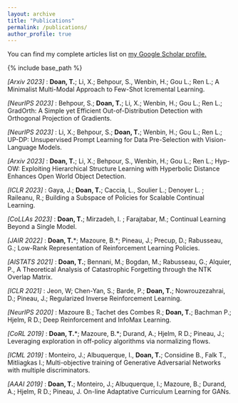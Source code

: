 ```yaml
---
layout: archive
title: "Publications"
permalink: /publications/
author_profile: true
---
```



You can find my complete articles list on <u><a href="https://scholar.google.ca/citations?user=UYO_Vj4AAAAJ&hl=en">my Google Scholar profile</a>.</u>

{% include base_path %}

_[Arxiv 2023]_ :  **Doan, T.**; Li, X.;  Behpour, S., Wenbin, H.; Gou L.; Ren L.; A Minimalist Multi-Modal Approach to Few-Shot Icremental Learning. 

_[NeurIPS 2023]_ : Behpour, S.; **Doan, T.**; Li, X.;  Wenbin, H.; Gou L.; Ren L.; GradOrth: A Simple yet Efficient Out-of-Distribution Detection with Orthogonal Projection of Gradients. 

_[NeurIPS 2023]_ : Li, X.; Behpour, S.; **Doan, T.**; Wenbin, H.; Gou L.; Ren L.; UP-DP: Unsupervised Prompt Learning for Data Pre-Selection with Vision-Language Models. 

_[Arxiv 2023]_ : **Doan, T.**; Li, X.;  Behpour, S., Wenbin, H.; Gou L.; Ren L.; Hyp-OW: Exploiting Hierarchical Structure Learning with Hyperbolic Distance Enhances Open World Object Detection.

_[ICLR 2023]_ : Gaya, J.; **Doan, T.**; Caccia, L., Soulier L.; Denoyer L. ; Raileanu, R.; Building a Subspace of Policies for Scalable Continual Learning. 

_[CoLLAs 2023]_ : **Doan, T.**;  Mirzadeh, I. ; Farajtabar, M.; Continual Learning Beyond a Single Model. 

_[JAIR 2022]_ : **Doan, T.**\*; Mazoure, B.\*; Pineau, J.; Precup,  D.; Rabusseau, G.; Low-Rank Representation of Reinforcement Learning Policies. 

_[AISTATS 2021]_ : **Doan, T.**; Bennani, M.; Bogdan, M.; Rabusseau, G.; Alquier, P., A Theoretical Analysis of Catastrophic Forgetting through the NTK Overlap Matrix. 

_[ICLR 2021]_ : Jeon, W; Chen-Yan, S.; Barde, P.; **Doan, T.**;  Nowrouzezahrai, D.; Pineau, J.; Regularized Inverse Reinforcement Learning. 

_[NeurIPS 2020]_ : Mazoure B.; Tachet des Combes R.; **Doan, T.**; Bachman P.; Hjelm, R D.; Deep Reinforcement and InfoMax Learning. 

_[CoRL 2019]_ : **Doan, T.**\*; Mazoure, B.\*; Durand, A.; Hjelm, R D.; Pineau, J.; Leveraging exploration in off-policy algorithms via normalizing flows. 

_[ICML 2019]_ : Monteiro, J.; Albuquerque, I., **Doan, T.**; Considine B., Falk T., Mitliagkas I.; Multi-objective training of Generative Adversarial Networks with multiple discriminators.  

_[AAAI 2019]_ : **Doan, T.**; Monteiro, J.; Albuquerque, I.; Mazoure, B.; Durand, A.; Hjelm, R D.; Pineau, J. On-line Adaptative Curriculum Learning for GANs. 
